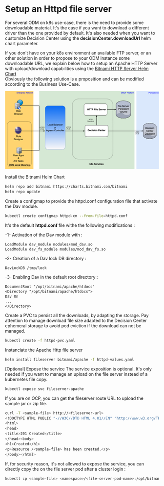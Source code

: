 # Setup an Httpd file server

For several ODM on k8s use-case, there is the need to provide some downloadable material.
It's the case if you want to download a different driver than the one provided by default.
It's also needed when you want to customize Decision Center using the **decisionCenter.downloadUrl** helm chart parameter.

If you don't have on your k8s environment an available FTP server, or an other solution in order to propose to your ODM instance some downloadable URL, we explain below how to setup an Apache HTTP Server with upload/download capabilities using the [Bitnami HTTP Server Helm Chart](https://artifacthub.io/packages/helm/bitnami/apache)   
Obviously the following solution is a proposition and can be modified according to the Business Use-Case.

![File Server](images/FileServerUpload.png)

Install the Bitnami Helm Chart

```bash
helm repo add bitnami https://charts.bitnami.com/bitnami
helm repo update 
```

Create a configmap to provide the httpd.conf configuration file that activate the Dav module.

```bash
kubectl create configmap httpd-cm --from-file=httpd.conf
```

It's the default **httpd.conf** file withe the following modifications :

-1- Activation of the Dav module with :

```
LoadModule dav_module modules/mod_dav.so 
LoadModule dav_fs_module modules/mod_dav_fs.so
```

-2- Creation of a Dav lock DB directory :

```
DavLockDB /tmp/lock
```

-3- Enabling Dav in the default root directory :

```
DocumentRoot "/opt/bitnami/apache/htdocs"
<Directory "/opt/bitnami/apache/htdocs"> 
Dav On
...
</Directory>
```

Create a PVC to persist all the downloads, by adapting the storage.
Pay attention to manage download file size adapted to the Decision Center ephemeral storage to avoid pod eviction if the download can not be managed. 

```bash
kubectl create -f httpd-pvc.yaml
```

Instanciate the Apache Http file server

```bash
helm install fileserver bitnami/apache -f httpd-values.yaml
```

[Optional] Expose the service
The service exposition is optional. It's only needed if you want to manage an upload on the file server instead of a kubernetes file copy.

```bash
kubectl expose svc fileserver-apache
```

If you are on OCP, you can get the fileserver route URL to upload the sample jar or zip file.

```bash
curl -T <sample-file> http://<fileserver-url>
<!DOCTYPE HTML PUBLIC "-//W3C//DTD HTML 4.01//EN" "http://www.w3.org/TR/html4/strict.dtd">
<html>
<head>
<title>201 Created</title>
</head><body>
<h1>Created</h1>
<p>Resource /<sample-file> has been created.</p>
</body></html>
```

If, for security reason, it's not allowed to expose the service, you can directly copy the <sample-file> on the file server pod after a cluster login :

```bash
kubectl cp <sample-file> <namespace>/<file-server-pod-name>:/opt/bitnami/apache/htdocs/<sample-file> -n <namespace>
```
